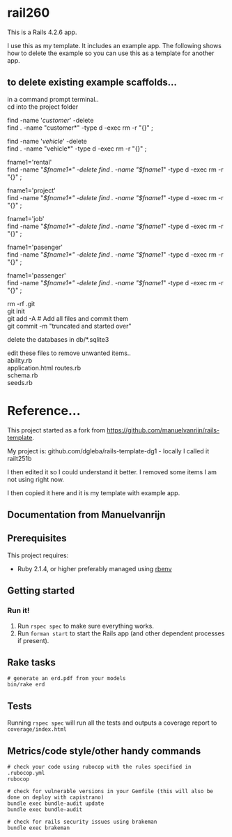 # rail260

This is a Rails 4.2.6 app.

I use this as my template. It includes an example app. The following shows how to delete the example so you can use this as a template for another app.

## to delete existing example scaffolds...

in a command prompt terminal..  
cd into the project folder  

find  -name '*customer*' -delete  
find . -name "customer*" -type d -exec rm -r "{}" \;  

find  -name '*vehicle*' -delete  
find . -name "vehicle*" -type d -exec rm -r "{}" \;  


fname1='rental'  
find  -name "*$fname1*" -delete  
find . -name "$fname1*" -type d -exec rm -r "{}" \;  

fname1='project'  
find  -name "*$fname1*" -delete  
find . -name "$fname1*" -type d -exec rm -r "{}" \;  

fname1='job'  
find  -name "*$fname1*" -delete  
find . -name "$fname1*" -type d -exec rm -r "{}" \;  

fname1='pasenger'  
find  -name "*$fname1*" -delete  
find . -name "$fname1*" -type d -exec rm -r "{}" \;  

 
fname1='passenger'  
find  -name "*$fname1*" -delete  
find . -name "$fname1*" -type d -exec rm -r "{}" \;  


rm -rf .git  
git init  
git add -A  # Add all files and commit them  
git commit -m "truncated and started over"  

delete the databases in db/*.sqlite3  

edit these files to remove unwanted items..  
ability.rb      
application.html
routes.rb        
schema.rb       
seeds.rb        




# Reference...

This project started as a fork from https://github.com/manuelvanrijn/rails-template. 


My project is:
github.com/dgleba/rails-template-dg1 -  locally I called it railt251b

I then edited it so I could understand it better. I removed some items I am not using right now.

I then copied it here and it is my template with example app.


## Documentation from Manuelvanrijn


## Prerequisites

This project requires:

* Ruby 2.1.4, or higher preferably managed using [rbenv][]

## Getting started
### Run it!

1. Run `rspec spec` to make sure everything works.
2. Run `forman start` to start the Rails app (and other dependent processes if present).

[rbenv]:https://github.com/sstephenson/rbenv

## Rake tasks

```
# generate an erd.pdf from your models
bin/rake erd
```

## Tests

Running `rspec spec` will run all the tests and outputs a coverage report to `coverage/index.html`

## Metrics/code style/other handy commands

```
# check your code using rubocop with the rules specified in .rubocop.yml
rubocop

# check for vulnerable versions in your Gemfile (this will also be done on deploy with capistrano)
bundle exec bundle-audit update
bundle exec bundle-audit

# check for rails security issues using brakeman
bundle exec brakeman
```


